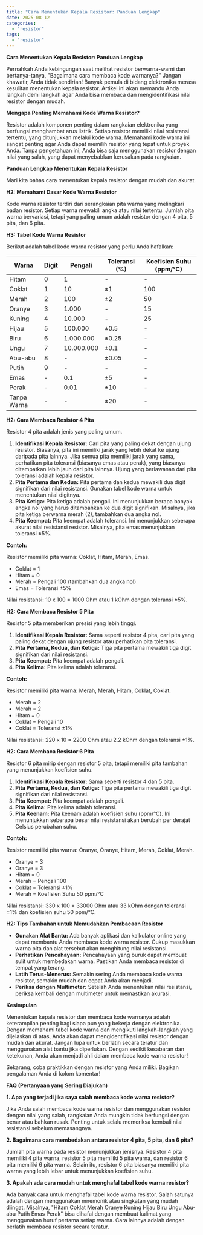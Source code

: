 ```yaml
---
title: "Cara Menentukan Kepala Resistor: Panduan Lengkap"
date: 2025-08-12
categories: 
  - "resistor"
tags: 
  - "resistor"
---
```


**Cara Menentukan Kepala Resistor: Panduan Lengkap**

Pernahkah Anda kebingungan saat melihat resistor berwarna-warni dan bertanya-tanya, "Bagaimana cara membaca kode warnanya?" Jangan khawatir, Anda tidak sendirian! Banyak pemula di bidang elektronika merasa kesulitan menentukan kepala resistor. Artikel ini akan memandu Anda langkah demi langkah agar Anda bisa membaca dan mengidentifikasi nilai resistor dengan mudah.

**Mengapa Penting Memahami Kode Warna Resistor?**

Resistor adalah komponen penting dalam rangkaian elektronika yang berfungsi menghambat arus listrik. Setiap resistor memiliki nilai resistansi tertentu, yang ditunjukkan melalui kode warna. Memahami kode warna ini sangat penting agar Anda dapat memilih resistor yang tepat untuk proyek Anda. Tanpa pengetahuan ini, Anda bisa saja menggunakan resistor dengan nilai yang salah, yang dapat menyebabkan kerusakan pada rangkaian.

**Panduan Lengkap Menentukan Kepala Resistor**

Mari kita bahas cara menentukan kepala resistor dengan mudah dan akurat.

**H2: Memahami Dasar Kode Warna Resistor**

Kode warna resistor terdiri dari serangkaian pita warna yang melingkari badan resistor. Setiap warna mewakili angka atau nilai tertentu. Jumlah pita warna bervariasi, tetapi yang paling umum adalah resistor dengan 4 pita, 5 pita, dan 6 pita.

**H3: Tabel Kode Warna Resistor**

Berikut adalah tabel kode warna resistor yang perlu Anda hafalkan:

| Warna | Digit | Pengali | Toleransi (%) | Koefisien Suhu (ppm/°C) |
| --- | --- | --- | --- | --- |
| Hitam | 0 | 1 | \- | \- |
| Coklat | 1 | 10 | ±1 | 100 |
| Merah | 2 | 100 | ±2 | 50 |
| Oranye | 3 | 1.000 | \- | 15 |
| Kuning | 4 | 10.000 | \- | 25 |
| Hijau | 5 | 100.000 | ±0.5 | \- |
| Biru | 6 | 1.000.000 | ±0.25 | \- |
| Ungu | 7 | 10.000.000 | ±0.1 | \- |
| Abu-abu | 8 | \- | ±0.05 | \- |
| Putih | 9 | \- | \- | \- |
| Emas | \- | 0.1 | ±5 | \- |
| Perak | \- | 0.01 | ±10 | \- |
| Tanpa Warna | \- | \- | ±20 | \- |

**H2: Cara Membaca Resistor 4 Pita**

Resistor 4 pita adalah jenis yang paling umum.

1. **Identifikasi Kepala Resistor:** Cari pita yang paling dekat dengan ujung resistor. Biasanya, pita ini memiliki jarak yang lebih dekat ke ujung daripada pita lainnya. Jika semua pita memiliki jarak yang sama, perhatikan pita toleransi (biasanya emas atau perak), yang biasanya ditempatkan lebih jauh dari pita lainnya. Ujung yang berlawanan dari pita toleransi adalah kepala resistor.
2. **Pita Pertama dan Kedua:** Pita pertama dan kedua mewakili dua digit signifikan dari nilai resistansi. Gunakan tabel kode warna untuk menentukan nilai digitnya.
3. **Pita Ketiga:** Pita ketiga adalah pengali. Ini menunjukkan berapa banyak angka nol yang harus ditambahkan ke dua digit signifikan. Misalnya, jika pita ketiga berwarna merah (2), tambahkan dua angka nol.
4. **Pita Keempat:** Pita keempat adalah toleransi. Ini menunjukkan seberapa akurat nilai resistansi resistor. Misalnya, pita emas menunjukkan toleransi ±5%.

**Contoh:**

Resistor memiliki pita warna: Coklat, Hitam, Merah, Emas.

- Coklat = 1
- Hitam = 0
- Merah = Pengali 100 (tambahkan dua angka nol)
- Emas = Toleransi ±5%

Nilai resistansi: 10 x 100 = 1000 Ohm atau 1 kOhm dengan toleransi ±5%.

**H2: Cara Membaca Resistor 5 Pita**

Resistor 5 pita memberikan presisi yang lebih tinggi.

1. **Identifikasi Kepala Resistor:** Sama seperti resistor 4 pita, cari pita yang paling dekat dengan ujung resistor atau perhatikan pita toleransi.
2. **Pita Pertama, Kedua, dan Ketiga:** Tiga pita pertama mewakili tiga digit signifikan dari nilai resistansi.
3. **Pita Keempat:** Pita keempat adalah pengali.
4. **Pita Kelima:** Pita kelima adalah toleransi.

**Contoh:**

Resistor memiliki pita warna: Merah, Merah, Hitam, Coklat, Coklat.

- Merah = 2
- Merah = 2
- Hitam = 0
- Coklat = Pengali 10
- Coklat = Toleransi ±1%

Nilai resistansi: 220 x 10 = 2200 Ohm atau 2.2 kOhm dengan toleransi ±1%.

**H2: Cara Membaca Resistor 6 Pita**

Resistor 6 pita mirip dengan resistor 5 pita, tetapi memiliki pita tambahan yang menunjukkan koefisien suhu.

1. **Identifikasi Kepala Resistor:** Sama seperti resistor 4 dan 5 pita.
2. **Pita Pertama, Kedua, dan Ketiga:** Tiga pita pertama mewakili tiga digit signifikan dari nilai resistansi.
3. **Pita Keempat:** Pita keempat adalah pengali.
4. **Pita Kelima:** Pita kelima adalah toleransi.
5. **Pita Keenam:** Pita keenam adalah koefisien suhu (ppm/°C). Ini menunjukkan seberapa besar nilai resistansi akan berubah per derajat Celsius perubahan suhu.

**Contoh:**

Resistor memiliki pita warna: Oranye, Oranye, Hitam, Merah, Coklat, Merah.

- Oranye = 3
- Oranye = 3
- Hitam = 0
- Merah = Pengali 100
- Coklat = Toleransi ±1%
- Merah = Koefisien Suhu 50 ppm/°C

Nilai resistansi: 330 x 100 = 33000 Ohm atau 33 kOhm dengan toleransi ±1% dan koefisien suhu 50 ppm/°C.

**H2: Tips Tambahan untuk Memudahkan Pembacaan Resistor**

- **Gunakan Alat Bantu:** Ada banyak aplikasi dan kalkulator online yang dapat membantu Anda membaca kode warna resistor. Cukup masukkan warna pita dan alat tersebut akan menghitung nilai resistansi.
- **Perhatikan Pencahayaan:** Pencahayaan yang buruk dapat membuat sulit untuk membedakan warna. Pastikan Anda membaca resistor di tempat yang terang.
- **Latih Terus-Menerus:** Semakin sering Anda membaca kode warna resistor, semakin mudah dan cepat Anda akan menjadi.
- **Periksa dengan Multimeter:** Setelah Anda menentukan nilai resistansi, periksa kembali dengan multimeter untuk memastikan akurasi.

**Kesimpulan**

Menentukan kepala resistor dan membaca kode warnanya adalah keterampilan penting bagi siapa pun yang bekerja dengan elektronika. Dengan memahami tabel kode warna dan mengikuti langkah-langkah yang dijelaskan di atas, Anda akan dapat mengidentifikasi nilai resistor dengan mudah dan akurat. Jangan lupa untuk berlatih secara teratur dan menggunakan alat bantu jika diperlukan. Dengan sedikit kesabaran dan ketekunan, Anda akan menjadi ahli dalam membaca kode warna resistor!

Sekarang, coba praktikkan dengan resistor yang Anda miliki. Bagikan pengalaman Anda di kolom komentar!

**FAQ (Pertanyaan yang Sering Diajukan)**

**1\. Apa yang terjadi jika saya salah membaca kode warna resistor?**

Jika Anda salah membaca kode warna resistor dan menggunakan resistor dengan nilai yang salah, rangkaian Anda mungkin tidak berfungsi dengan benar atau bahkan rusak. Penting untuk selalu memeriksa kembali nilai resistansi sebelum memasangnya.

**2\. Bagaimana cara membedakan antara resistor 4 pita, 5 pita, dan 6 pita?**

Jumlah pita warna pada resistor menunjukkan jenisnya. Resistor 4 pita memiliki 4 pita warna, resistor 5 pita memiliki 5 pita warna, dan resistor 6 pita memiliki 6 pita warna. Selain itu, resistor 6 pita biasanya memiliki pita warna yang lebih lebar untuk menunjukkan koefisien suhu.

**3\. Apakah ada cara mudah untuk menghafal tabel kode warna resistor?**

Ada banyak cara untuk menghafal tabel kode warna resistor. Salah satunya adalah dengan menggunakan mnemonik atau singkatan yang mudah diingat. Misalnya, "Hitam Coklat Merah Oranye Kuning Hijau Biru Ungu Abu-abu Putih Emas Perak" bisa dihafal dengan membuat kalimat yang menggunakan huruf pertama setiap warna. Cara lainnya adalah dengan berlatih membaca resistor secara teratur.
